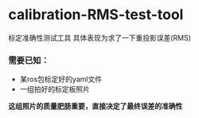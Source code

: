 # calibration-RMS-test-tool
标定准确性测试工具
具体表现为求了一下重投影误差(RMS)
### 需要已知：
- 某ros包标定好的yaml文件
- 一组拍好的标定板照片

**这组照片的质量肥肠重要，直接决定了最终误差的准确性**
